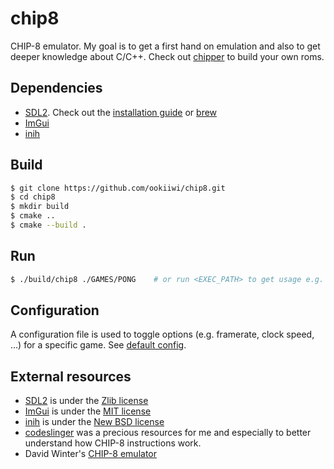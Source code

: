 # chip8

CHIP-8 emulator. My goal is to get a first hand on emulation and also to get deeper knowledge about C/C++.
Check out [chipper](./CHIPPER/CHIPPER.DOC) to build your own roms.

## Dependencies

- [SDL2](https://www.libsdl.org/). Check out the [installation guide](https://wiki.libsdl.org/SDL2/Installation) or [brew](https://formulae.brew.sh/formula/sdl2#default)
- [ImGui](https://github.com/ocornut/imgui)
- [inih](https://github.com/benhoyt/inih)

## Build

```sh
$ git clone https://github.com/ookiiwi/chip8.git
$ cd chip8
$ mkdir build
$ cmake ..
$ cmake --build .
```

## Run

```sh
$ ./build/chip8 ./GAMES/PONG    # or run <EXEC_PATH> to get usage e.g. ./chip8
```

## Configuration

A configuration file is used to toggle options (e.g. framerate, clock speed, ...) for a specific game. See [default config](./GAMES/config.cfg).

## External resources

- [SDL2](https://www.libsdl.org/) is under the [Zlib license](https://github.com/libsdl-org/SDL/blob/main/LICENSE.txt)
- [ImGui](https://github.com/ocornut/imgui) is under the [MIT license](https://github.com/ocornut/imgui/blob/master/LICENSE.txt)
- [inih](https://github.com/benhoyt/inih) is under the [New BSD license](https://github.com/benhoyt/inih/blob/master/LICENSE.txt)
- [codeslinger](http://www.codeslinger.co.uk/pages/projects/chip8.html) was a precious resources for me and especially to better understand how CHIP-8 instructions work.
- David Winter's [CHIP-8 emulator](https://www.pong-story.com/chip8/)